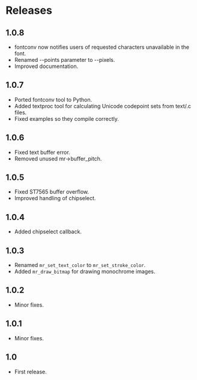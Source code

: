 # Releases

## 1.0.8

* fontconv now notifies users of requested characters unavailable in the font.
* Renamed --points parameter to --pixels.
* Improved documentation.

## 1.0.7

* Ported fontconv tool to Python.
* Added textproc tool for calculating Unicode codepoint sets from text/.c files.
* Fixed examples so they compile correctly.

## 1.0.6

* Fixed text buffer error.
* Removed unused mr->buffer_pitch.

## 1.0.5

* Fixed ST7565 buffer overflow.
* Improved handling of chipselect.

## 1.0.4

* Added chipselect callback.

## 1.0.3

* Renamed `mr_set_text_color` to `mr_set_stroke_color`.
* Added `mr_draw_bitmap` for drawing monochrome images.

## 1.0.2

* Minor fixes.

## 1.0.1

* Minor fixes.

## 1.0

* First release.
